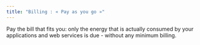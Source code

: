 ```yaml
---
title: "Billing : « Pay as you go »" 
---
```

Pay the bill that fits you: only the energy that is actually consumed by your
applications and web services is due - without any minimum billing.
